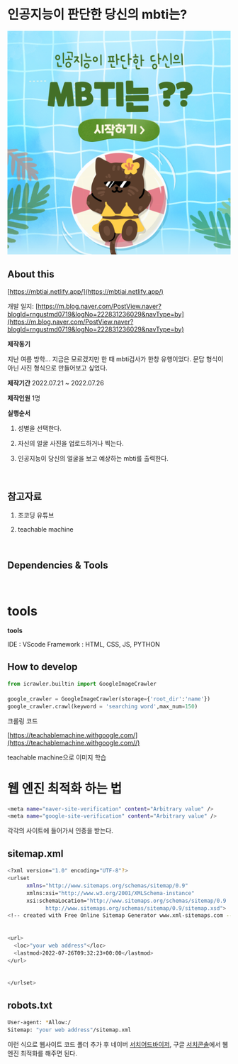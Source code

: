 # 인공지능이 판단한 당신의 mbti는?

<img src="./cover.png">


## About this

[https://mbtiai.netlify.app/](https://mbtiai.netlify.app/) 

개발 일지: [https://m.blog.naver.com/PostView.naver?blogId=rngustmd0719&logNo=222831236029&navType=by](https://m.blog.naver.com/PostView.naver?blogId=rngustmd0719&logNo=222831236029&navType=by) 

**제작동기**

지난 여름 방학... 지금은 모르겠지만 한 때 mbti검사가 한창 유행이었다. 문답 형식이 아닌 사진 형식으로 만들어보고 싶었다.

**제작기간**
2022.07.21 ~ 2022.07.26

**제작인원**
1명

**실행순서**
1. 성별을 선택한다.

2. 자신의 얼굴 사진을 업로드하거나 찍는다.

3. 인공지능이 당신의 얼굴을 보고 예상하는 mbti를 출력한다.




	



<br />

## 참고자료

1. 조코딩 유튜브

2. teachable machine
<br>

## Dependencies & Tools 
<br>

# **tools**

**tools**

IDE : VScode
Framework : HTML, CSS, JS, PYTHON



## How to develop

```python
from icrawler.builtin import GoogleImageCrawler

google_crawler = GoogleImageCrawler(storage={'root_dir':'name'})
google_crawler.crawl(keyword = 'searching word',max_num=150)
```
크롤링 코드

[https://teachablemachine.withgoogle.com/](https://teachablemachine.withgoogle.com//) 

teachable machine으로 이미지 학습
<br>

# 웹 엔진 최적화 하는 법


```bash
<meta name="naver-site-verification" content="Arbitrary value" />
<meta name="google-site-verification" content="Arbitrary value" />
```
각각의 사이트에 들어가서 인증을 받는다.

<h2>sitemap.xml</h2>

```bash
<?xml version="1.0" encoding="UTF-8"?>
<urlset
      xmlns="http://www.sitemaps.org/schemas/sitemap/0.9"
      xmlns:xsi="http://www.w3.org/2001/XMLSchema-instance"
      xsi:schemaLocation="http://www.sitemaps.org/schemas/sitemap/0.9
            http://www.sitemaps.org/schemas/sitemap/0.9/sitemap.xsd">
<!-- created with Free Online Sitemap Generator www.xml-sitemaps.com -->


<url>
  <loc>"your web address"</loc>
  <lastmod>2022-07-26T09:32:23+00:00</lastmod>
</url>


</urlset>
```


<h2>robots.txt</h2>

```bash
User-agent: *Allow:/
Sitemap: "your web address"/sitemap.xml

```

이런 식으로 웹사이트 코드 폴더 추가 후 네이버 [서치어드바이저](https://searchadvisor.naver.com/),
구글 [서치콘솔](https://search.google.com/search-console/welcome)에서 웹 엔진 최적화를 해주면 된다.



